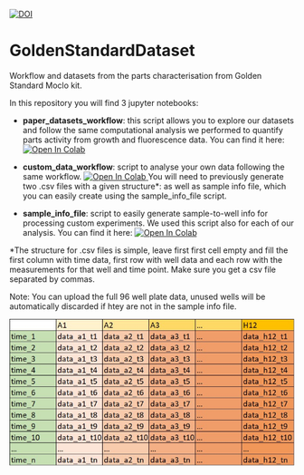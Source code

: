 

[![DOI](https://zenodo.org/badge/612192520.svg)](https://zenodo.org/badge/latestdoi/612192520)


# GoldenStandardDataset
Workflow and datasets from the parts characterisation from Golden Standard Moclo kit.

In this repository you will find 3 jupyter notebooks:
- **paper_datasets_workflow**: this script allows you to explore our datasets and follow the same computational analysis we performed to quantify parts activity from growth and fluorescence data. You can find it here: <a target="_blank" href="https://colab.research.google.com/github/SBGlab/GoldenStandardDataset/blob/main/paper_datasets_workflow.ipynb">
  <img src="https://colab.research.google.com/assets/colab-badge.svg" alt="Open In Colab"/>
</a>

- **custom_data_workflow**: script to analyse your own data following the same workflow. <a target="_blank" href="https://colab.research.google.com/github/SBGlab/GoldenStandardDataset/blob/main/custom_data_workflow.ipynb">
  <img src="https://colab.research.google.com/assets/colab-badge.svg" alt="Open In Colab"/>
</a> You will need to previously generate two .csv files with a given structure*: as well as sample info file, which you can easily create using the sample_info_file script.

- **sample_info_file**: script to easily generate sample-to-well info for processing custom experiments. We used this script also for each of our analysis. You can find it here: <a target="_blank" href="https://colab.research.google.com/github/SBGlab/GoldenStandardDataset/blob/main/create_sample_info_file.ipynb">
  <img src="https://colab.research.google.com/assets/colab-badge.svg" alt="Open In Colab"/>
</a>

*The structure for .csv files is simple, leave first first cell empty and fill the first column with time data, first row with well data and each row with the measurements for that well and time point. Make sure you get a csv file separated by commas.

Note: You can upload the full 96 well plate data, unused wells will be automatically discarded if htey are not in the sample info file.

![alt text](https://github.com/SBGlab/GoldenStandardDataset/blob/main/csv_template.jpg)
